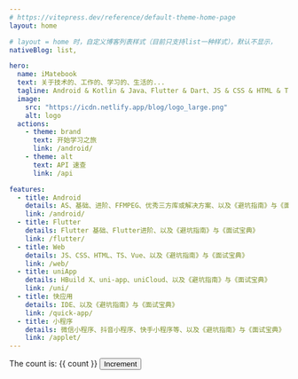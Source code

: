 ```yaml
---
# https://vitepress.dev/reference/default-theme-home-page
layout: home

# layout = home 时，自定义博客列表样式（目前只支持list一种样式），默认不显示，
nativeBlog: list,

hero:
  name: iMatebook
  text: 关于技术的、工作的、学习的、生活的...
  tagline: Android & Kotlin & Java、Flutter & Dart、JS & CSS & HTML & TS & Vue、以及 uniApp、快应用、微信 & 抖音 & 快手小程序...
  image:
    src: "https://icdn.netlify.app/blog/logo_large.png"
    alt: logo
  actions:
    - theme: brand
      text: 开始学习之旅
      link: /android/
    - theme: alt
      text: API 速查
      link: /api

features:
  - title: Android
    details: AS、基础、进阶、FFMPEG、优秀三方库或解决方案、以及《避坑指南》与《面试宝典》
    link: /android/
  - title: Flutter
    details: Flutter 基础、Flutter进阶、以及《避坑指南》与《面试宝典》
    link: /flutter/
  - title: Web
    details: JS、CSS、HTML、TS、Vue、以及《避坑指南》与《面试宝典》
    link: /web/
  - title: uniApp
    details: HBuild X、uni-app、uniCloud、以及《避坑指南》与《面试宝典》
    link: /uni/
  - title: 快应用
    details: IDE、以及《避坑指南》与《面试宝典》
    link: /quick-app/
  - title: 小程序
    details: 微信小程序、抖音小程序、快手小程序等、以及《避坑指南》与《面试宝典》
    link: /applet/
---
```


<script setup>
import { ref } from 'vue'
const count = ref(0)
</script>

<div :class="$style.layout">
   The count is: {{ count }}
  <button :class="$style.button" @click="count++">Increment</button>
</div>

<style module>
.layout {
    margin:0 12vw;
    display: flex;
    flex-direction: column;
    justify-content: flex-start;
    align-items: flex-start;
}
.button {
  color: red;
  font-weight: bold;
}
</style>
